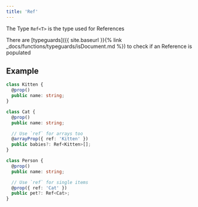 ```yaml
---
title: 'Ref'
---
```


The Type `Ref<T>` is the type used for References

There are [typeguards]({{ site.baseurl }}{% link _docs/functions/typeguards/isDocument.md %}) to check if an Reference is populated

## Example

```ts
class Kitten {
  @prop()
  public name: string;
}
```

```ts
class Cat {
  @prop()
  public name: string;

  // Use `ref` for arrays too
  @arrayProp({ ref: 'Kitten' })
  public babies?: Ref<Kitten>[];
}
```

```ts
class Person {
  @prop()
  public name: string;

  // Use `ref` for single items
  @prop({ ref: 'Cat' })
  public pet?: Ref<Cat>;
}
```

